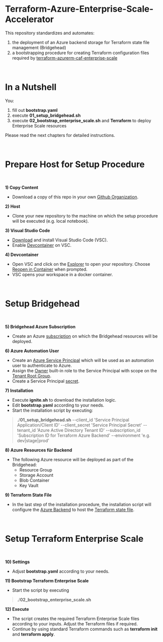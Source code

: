 # Terraform-Azure-Enterprise-Scale-Accelerator

This repository standardizes and automates:
1) the deployment of an Azure backend storage for Terraform state file management (Bridgehead)
2) a bootstrapping procedure for creating Terraform configuration files required by [terraform-azurerm-caf-enterprise-scale](https://github.com/Azure/terraform-azurerm-caf-enterprise-scale)

</br>

# In a Nutshell

You:
1) fill out **bootstrap.yaml**
2) execute **01_setup_bridgehead.sh**
3) execute **02_bootstrap_enterprise_scale.sh** and **Terraform** to deploy Enterprise Scale resources

Please read the next chapters for detailed instructions.

</br>

# Prepare Host for Setup Procedure

</br>

**1) Copy Content**
- Download a copy of this repo in your own [Github Organization](https://docs.github.com/en/organizations/collaborating-with-groups-in-organizations/about-organizations).

**2) Host**
- Clone your new repository to the machine on which the setup procedure will be executed (e.g. local notebook).

**3) Visual Studio Code**
- [Download](https://code.visualstudio.com/Download) and install Visual Studio Code (VSC).
- Enable [Devcontainer](https://code.visualstudio.com/docs/devcontainers/tutorial) on VSC.

**4) Devcontainer**
- Open VSC and click on the [Explorer](https://code.visualstudio.com/docs/getstarted/userinterface#_explorer) to open your repository. Choose [Reopen in Container](https://code.visualstudio.com/docs/devcontainers/create-dev-container#_add-configuration-files-to-a-repository) when prompted.
- VSC opens your workspace in a docker container.

</br>

# Setup Bridgehead

</br>

**5) Bridgehead Azure Subscription**
- Create an Azure [subscription](https://learn.microsoft.com/en-us/azure/cost-management-billing/manage/create-subscription) on which the Bridgehead resources will be deployed.

**6) Azure Automation User**
- Create an [Azure Service Principal](https://learn.microsoft.com/en-us/azure/active-directory/develop/howto-create-service-principal-portal) which will be used as an automation user to authenticate to Azure.
- Assign the [Owner](https://learn.microsoft.com/en-us/azure/role-based-access-control/built-in-roles) built-in role to the Service Principal with scope on the [Tenant Root Group](https://learn.microsoft.com/en-us/azure/governance/management-groups/overview).
- Create a Service Principal [secret](https://learn.microsoft.com/en-us/azure/active-directory/fundamentals/service-accounts-principal#service-principal-authentication).

**7) Installation**
- Execute **ignite.sh** to download the installation logic.
- Edit **bootstrap.yaml** according to your needs.
- Start the installation script by executing:
> ./**01_setup_bridgehead.sh** --client_id 'Service Principal Application/Client ID' --client_secret 'Service Principal Secret' --tenant_id 'Azure Active Directory Tenant ID' --subscription_id 'Subscription ID for Terraform Azure Backend' --environment 'e.g. dev|stage|prod'


**8) Azure Resources für Backend**
- The following Azure resource will be deployed as part of the Bridgehead:
  - Resource Group
  - Storage Account
  - Blob Container
  - Key Vault

**9) Terraform State File**
- In the last step of the installation procedure, the installation script will configure the [Azure Backend](https://developer.hashicorp.com/terraform/language/settings/backends/azurerm) to host the [Terraform state file](https://developer.hashicorp.com/terraform/language/state).

<br/>

# Setup Terraform Enterprise Scale
<br/>

**10) Settings**
- Adjust **bootstrap.yaml** according to your needs.

**11) Bootstrap Terraform Enterprise Scale**
- Start the script by executing
> ./**02_bootstrap_enterprise_scale.sh**

**12) Execute**
- The script creates the required Terraform Enterprise Scale files according to your inputs. Adjust the Terraform files if required.
- Continue by using standard Terraform commands such as **terraform init** and **terraform apply**.